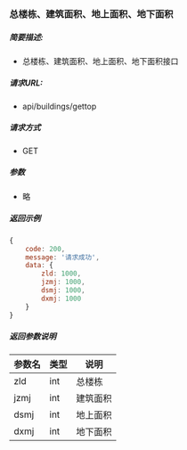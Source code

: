 ### 总楼栋、建筑面积、地上面积、地下面积

##### 简要描述:

- 总楼栋、建筑面积、地上面积、地下面积接口

##### 请求URL:

- api/buildings/gettop

##### 请求方式

- GET

##### 参数

- 略

##### 返回示例

``` javascript
{
    code: 200,
    message: '请求成功',
    data: {
        zld: 1000,
        jzmj: 1000,
        dsmj: 1000,
        dxmj: 1000
    }
}
```

##### 返回参数说明

|  参数名   |  类型  | 说明  |
|  ----  | ----  | ----  |
| zld | int | 总楼栋 |
| jzmj | int | 建筑面积 |
| dsmj | int | 地上面积 |
| dxmj | int | 地下面积 |
